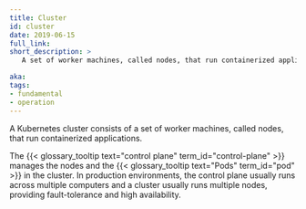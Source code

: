 ```yaml
---
title: Cluster
id: cluster
date: 2019-06-15
full_link: 
short_description: >
   A set of worker machines, called nodes, that run containerized applications. Every cluster has at least one worker node.

aka: 
tags:
- fundamental
- operation
---
```

A Kubernetes cluster consists of a set of worker machines, called nodes, that run containerized applications.

<!--more-->

The {{< glossary_tooltip text="control plane" term_id="control-plane" >}} manages the nodes and the {{< glossary_tooltip text="Pods" term_id="pod" >}} in the cluster. In production environments, the control plane usually runs across multiple computers and a cluster usually runs multiple nodes, providing fault-tolerance and high availability.